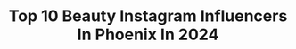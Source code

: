 ---
title: Top 10 Beauty Instagram Influencers In Phoenix In 2024
description: >-
  Find top beauty Instagram influencers in Phoenix in 2024. Most popular hashtags: #beauty #beautiful #phoenixmoms #ad.
platform: Instagram
hits: 109
text_top: Analyze the top-rated Instagram accounts on inBeat.
text_bottom: Our database holds 109 Instagram influencers like this in Phoenix, United States for you to work with.
profiles:
  - username: "excuse.mybeauty"
    fullname: >-
      Brandi
    bio: >-
      📍Arizona Beauty, Confidence, Happiness✨ Lace Specialist🔥 New Tutorial Video Weekly🎥 💇🏽‍♀️ 7326 E 6th Ave Scottsdale Hair📸🎥 @excusemybeautycollection
    location: "United States"
    followers: 23867
    engagement: 193
    commentsToLikes: 0.033228
    id: ckapbmfmh0fum0i78w09e5ulu
    verified: false
    hashtags: "#doll, #frontalinstall, #arizonaweaves, #azstylist"
  - username: "janinehernandez_"
    fullname: >-
      Janine Hernandez
    bio: >-
      📚 #1 Best Selling Author 🎙Podcast & Janine HernandezTV Host 📖 Author Coach @bookpublishingacademy ✨As seen:CBS, Fox, NBC, Good Morning AZ, Mix96.9FM
    location: "United States"
    followers: 10354
    engagement: 100
    commentsToLikes: 0.136926
    id: ckql8h332t1xe0j23etg3l70l
    verified: false
    hashtags: "#author, #retreat, #womensretreat, #10x"
  - username: "laurensamuelsphoto"
    fullname: >-
      Lauren Samuels
    bio: >-
      Sharing the beauty & chaos of motherhood Phoenix, AZ 🌵 Mama 👧🏼👧🏼 Capturing vibrant tones & authentic emotion 2024 Dates Release Nov 14th!
    location: "United States"
    followers: 22678
    engagement: 254
    commentsToLikes: 0.147129
    id: cl0m89ykfn74y0i23i67l217v
    verified: false
    hashtags: "#arizonahiking, #phoenixphotographer, #phoenixfamilyphotographer, #visitarizona"
  - username: "campuslandscape"
    fullname: >-
      𝐂𝐀𝐌𝐏𝐔𝐒 🌺 𝕋𝕣𝕠𝕡𝕚𝕔𝕒𝕝 𝐈𝐧𝐟𝐥𝐮𝐞𝐧𝐜𝐞𝐫
    bio: >-
      Tampa Design + Build Co. Founder: @campusbotanicalsociety Ambassador: @kobrandoutdoors 𝟐𝐱 𝐖𝐢𝐧𝐧𝐞𝐫 🏆: 𝐁𝐞𝐬𝐭 𝐨𝐟 𝐭𝐡𝐞 𝐁𝐚𝐲 - 𝐋𝐚𝐧𝐝𝐬𝐜𝐚𝐩𝐞 𝐃𝐞𝐬𝐢𝐠𝐧 𝐂𝐨𝐦𝐩𝐚𝐧𝐲
    location: "United States"
    followers: 13274
    engagement: 262
    commentsToLikes: 0.234697
    id: ck5hccqy5hdk50i11yprfd6ky
    verified: false
    hashtags: "#bromeliads, #bromeliadsofinstagram, #jardin, #landscapelighting"
  - username: "livbaysupplies"
    fullname: >-
      LivBay Supplies™
    bio: >-
      Lash industry’s best-selling products for Lash Artists! Everything is hand tested & shipped worldwide. Tag us to be featured & catch us on YouTube👇🏼💕
    location: "United States"
    followers: 122232
    engagement: 38
    commentsToLikes: 0.222234
    id: ck6u4jr5n44cv0j7109dkzp79
    verified: false
    hashtags: "#retention, #lashartist, #thebestretention, #bestlashes"
  - username: "tiffanymbattle"
    fullname: >-
      Tiffany M. Battle | New York
    bio: >-
      💃🏽: Inspiring you to live a colorfully textured life! 💡: Founder, The Werk! Place ™ 📺: Host, Boss Girl’s Guide on Cleo TV 💌: thewerkplace1@gmail.com
    location: "United States"
    followers: 129765
    engagement: 198
    commentsToLikes: 0.105648
    id: ck6tm9yly7g680j713wrvtugz
    verified: true
    hashtags: "#metgala2024, #kelzgala, #hmxme, #metgala"
  - username: "saumya.joshi.399"
    fullname: >-
      Saumya Joshi
    bio: >-
      ... bestowed with palatial virtues🌸
    location: "United States"
    followers: 13421
    engagement: 2133
    commentsToLikes: 0.022287
    id: ck9wflsh3pf6x0j78rl8miij6
    verified: false
    hashtags: "#bloggerstyle, #summervibes, #quarantineandchill, #freshcolour"
  - username: "alexiistherese"
    fullname: >-
      alexis (ali) castillo
    bio: >-
      fashion | beauty | travel | TikTok: @alexiistherese 📍 phoenix, arizona wifey to @bryanadamc ♥️ contact: alexiistherese@gmail.com
    location: "United States"
    followers: 121241
    engagement: 59
    commentsToLikes: 0.008760
    id: ck0vw200krqvn0i19jxq9yp8w
    verified: false
    hashtags: "#winteroutfit, #oregoncoast, #grwm, #springfashion"
  - username: "the.cocco.channel"
    fullname: >-
      Brittney Cocco|Phx Blogger
    bio: >-
      Helping ladies dress their bods with confidence! Fashion, beauty, food, & adventure. Small biz enthusiast Phoenix, AZ 💌 thecoccochannel@gmail.com
    location: "United States"
    followers: 11695
    engagement: 197
    commentsToLikes: 0.237786
    id: ck5ho4s9voxo70i11fn9yk30n
    verified: false
    hashtags: "#midsizeblogger, #phoenixinfluencer, #chattycaptioncommunity, #midsizefashionblogger"
  - username: "nailssbyandyy"
    fullname: >-
      Andy | Fairfield,CA
    bio: >-
      LICENSED Private Nail Studio @nailssbyandyytipss @nail.hause code “Andy10” @anadoesnailz code “nailssbyandyy15” BOOKINGS OPEN ⬇️ ACCEPTING NEW PPL
    location: "United States"
    followers: 23852
    engagement: 586
    commentsToLikes: 0.015809
    id: ckaozun19ngxj0i78b5ypvlag
    verified: false
    hashtags: "#nailtech, #model, #fairfield, #arizona"
---